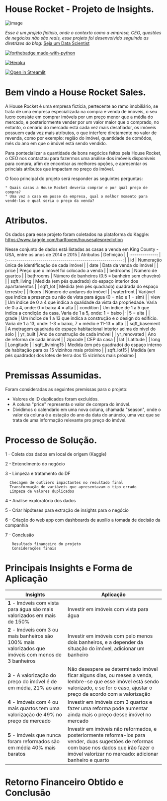 # House Rocket - Projeto de Insights.
![image](https://user-images.githubusercontent.com/95088918/147466912-616dd1ee-43f5-42b2-b9cd-367199907bca.png)

*Esse é um projeto fictício, onde o contexto como a empresa, CEO, questões de negócios não são reais, esse projeto
foi desenvolvido seguindo as diretrizes do blog:* [Seja um Data Scientist](https://sejaumdatascientist.com/os-5-projetos-de-data-science-que-fara-o-recrutador-olhar-para-voce/) 

[![forthebadge made-with-python](http://ForTheBadge.com/images/badges/made-with-python.svg)](https://www.python.org/)

[<img alt="Heroku" src="https://img.shields.io/badge/heroku-%23430098.svg?style=for-the-badge&logo=heroku&logoColor=white"/>](https://analytics-house-gonzaga.herokuapp.com/)

[![Open in Streamlit](https://static.streamlit.io/badges/streamlit_badge_black_white.svg)](https://analytics-house-gonzaga.herokuapp.com/)
# Bem vindo a House Rocket Sales.
A House Rocket é uma empresa fictícia, pertecente ao ramo imobiliário, se trata de uma empresa especializada na compra e venda de 
imóveis, o seu lucro consiste em comprar imóveis por um preço menor que a média do mercado, e posteriormente vender por um valor maior
que o comprado, no entanto, o cenário do mercado está cada vez mais desafiador, os imóveis possuem cada vez mais atributos, o que interfere
diretamente no valor de revenda, como por exemplo: região do imóvel, quantidade de comôdos, mês do ano em que o imóvel está sendo vendido.

Para pontecializar a quantidade de bons negócios feitos pela House Rocket, o CEO nos contactou para fazermos uma análise dos imóveis disponíveis
para compra, afim de encontrar as melhores opções, e apresentar os princiais atributos que impactam no preço do imóvel.
  
O foco principal do projeto será responder as seguintes perguntas:
    
    ° Quais casas a House Rocket deveria comprar e por qual preço de compra?
    ° Uma vez a casa em posse da empresa, qual o melhor momento para vendê-las e qual seria o preço da venda?
    
# Atributos.

Os dados para esse projeto foram coletados na plataforma do Kaggle: https://www.kaggle.com/harlfoxem/housesalesprediction

Nesse conjunto de dados está listadas as casas a venda em King County - USA, entre os anos de 2014 e 2015
|    Atributos    |                         Definição                            |
| :-------------: | :----------------------------------------------------------: |
|       id        |       Numeração única de identificação de cada imóvel        |
|      date       |                    Data da venda do imóvel                   |
|      price      |    Preço que o imóvel foi colocado a venda                   |
|    bedrooms     |                      Número de quartos                       |
|    bathrooms    | Número de banheiros (0.5 = banheiro sem chuveiro)            |
|   sqft_living   | Medida (em pés quadrado) do espaço interior dos apartamentos |
|    sqft_lot     |     Medida (em pés quadrado) quadrada do espaço terrestre     |
|     floors      |                 Número de andares do imóvel                  |
|   waterfront    | Variável que indica a presença ou não de vista para água (0 = não e 1 = sim) |
|      view       | Um índice de 0 a 4 que indica a qualidade da vista da propriedade. Varia de 0 a 4, onde: 0 = baixa  4 = alta |
|    condition    | Um índice de 1 a 5 que indica a condição da casa. Varia de 1 a 5, onde: 1 = baixo \|-\| 5 = alta |
|      grade      | Um índice de 1 a 13 que indica a construção e o design do edifício. Varia de 1 a 13, onde: 1-3 = baixo, 7 = médio e 11-13 = alta |
|  sqft_basement  | A metragem quadrada do espaço habitacional interior acima do nível do solo |
|    yr_built     |               Ano de construção de cada imóvel               |
|  yr_renovated   |                Ano de reforma de cada imóvel                 |
|     zipcode     |                         CEP da casa                          |
|       lat       |                           Latitude                           |
|      long       |                          Longitude                           |
| sqft_livining15 | Medida (em pés quadrado) do espaço interno de habitação para os 15 vizinhos mais próximo |
|   sqft_lot15    | Medida (em pés quadrado) dos lotes de terra dos 15 vizinhos mais próximo |

# Premissas Assumidas.

  Foram consideradas as seguintes premissas para o projeto:
  - Valores de ID duplicados foram excluídos.
  - A coluna "price" representa o valor de compra do imóvel.
  - Dividimos o calendário em uma nova coluna, chamada "season", onde o valor da coluna é a estação do ano da data do anúncio, uma vez que se trata de uma informação relevante pro preço do imóvel.

# Processo de Solução.

1 - Coleta dos dados em local de origem (Kaggle)

2 - Entendimento do negócio

3 - Limpeza e tratamento do DF
    
      Checagem de outliers impactantes no resultado final
      Transformação de variáveis que apresentavam o tipo errado
      Limpeza de valores duplicados

4 - Análise exploratória dos dados

5 - Criar hipóteses para extração de insights para o negócio

6 - Criação do web app com dashboards de auxílio a tomada de decisão da companhia

7 - Conclusão

       Resultado financeiro do projeto
       Considerações finais
       
# Principais Insights e Forma de Aplicação

| Insights                                                     |  Aplicação                                                   |
| ------------------------------------------------------------ |  ------------------------------------------------------------ |
| **1** - Imóveis com vista para água são mais valorizados em mais de 150% | Investir em imóveis com vista para água                      |
| **2** - Imóveis com 3 ou mais banheiros são 100% mais valorizados que imóveis com menos de 3 banheiros | Investir em imóveis com pelo menos dois banheiros, e a depender da situação do imóvel, adicionar um banheiro       |
| **3** - A valorização do preço do imóvel é de em média, 21% ao ano | Não desespere se determinado imóvel ficar alguns dias, ou meses a venda, lembre-se que esse imóvel está sendo valorizado, e se for o caso, ajustar o preço de acordo com a valorização                         |
| **4** - Imóveis com 4 ou mais quartos tem uma valorização de 49% no preço de mercado | Investir em imóveis com 3 quartos e fazer uma reforma pode aumentar ainda mais o preço desse imóvel no mercado  |
| **5** - Imóveis que nunca foram reformados são em média 40% mais baratos | Investir em imóveis não reformados, e posteriormente reforma-los para vender, duas sugestões de reformas com base nos dados que irão fazer o imóvel valorizar no mercado: adicionar banheiro e quarto                         |


# Retorno Financeiro Obtido e Conclusão



      

